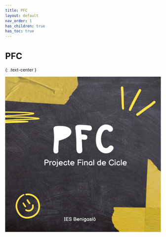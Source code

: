 ```yaml
---
title: PFC
layout: default
nav_order: 1
has_children: true
has_toc: true
---
```



# PFC
{: .text-center }

![alt text](assets/imatges/pfc.png)
